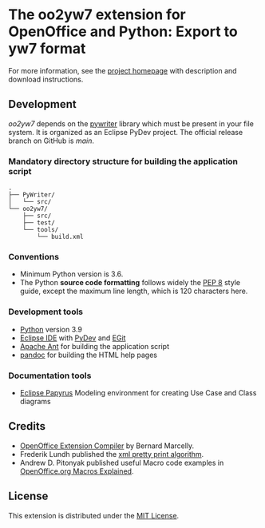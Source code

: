 # The oo2yw7 extension for OpenOffice and Python: Export to yw7 format

For more information, see the [project homepage](https://peter/oo2yw7github.io/oo2yw7) with description and download instructions.

## Development

*oo2yw7* depends on the [pywriter](https://github.com/peter88213/PyWriter) library which must be present in your file system. It is organized as an Eclipse PyDev project. The official release branch on GitHub is *main*.

### Mandatory directory structure for building the application script

```
.
├── PyWriter/
│   └── src/
└── oo2yw7/
    ├── src/
    ├── test/
    └── tools/ 
        └── build.xml
```

### Conventions

- Minimum Python version is 3.6. 
- The Python **source code formatting** follows widely the [PEP 8](https://www.python.org/dev/peps/pep-0008/) style guide, except the maximum line length, which is 120 characters here.

### Development tools

- [Python](https://python.org) version 3.9
- [Eclipse IDE](https://eclipse.org) with [PyDev](https://pydev.org) and [EGit](https://www.eclipse.org/egit/)
- [Apache Ant](https://ant.apache.org/) for building the application script
- [pandoc](https://pandoc.org/) for building the HTML help pages

### Documentation tools

- [Eclipse Papyrus](https://www.eclipse.org/papyrus/) Modeling environment for creating Use Case and Class diagrams


## Credits

- [OpenOffice Extension Compiler](https://wiki.openoffice.org/wiki/Extensions_Packager#Extension_Compiler) by Bernard Marcelly.
- Frederik Lundh published the [xml pretty print algorithm](http://effbot.org/zone/element-lib.htm#prettyprint).
- Andrew D. Pitonyak published useful Macro code examples in [OpenOffice.org Macros Explained](https://www.pitonyak.org/OOME_3_0.pdf).

## License

This extension is distributed under the [MIT License](http://www.opensource.org/licenses/mit-license.php).
